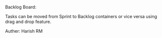 Backlog Board:

Tasks can be moved from Sprint to Backlog containers or vice versa using drag and drop feature.

Auther: Harish RM
